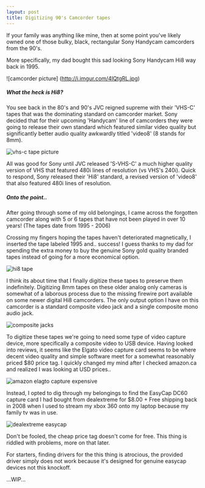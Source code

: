 ```yaml
---
layout: post
title: Digitizing 90's Camcorder tapes
---
```


If your family was anything like mine, then at some point you've likely owned one of those bulky, black, rectangular Sony Handycam camcorders from the 90's.

More specifically, my dad bought this sad looking Sony Handycam Hi8 way back in 1995.

![camcorder picture] (http://i.imgur.com/4lQtgRL.jpg)

##### What the heck is Hi8?

You see back in the 80's and 90's JVC reigned supreme with their 'VHS-C' tapes that was the dominating standard on camcorder market. Sony decided that for their upcoming 'Handycam' line of camcorders they were going to release their own standard which featured similar video quality but significantly better audio quality awkwardly titled 'video8' (8 stands for 8mm). 

![vhs-c tape picture](http://i.imgur.com/z1kwdao.png)

All was good for Sony until JVC released 'S-VHS-C' a much higher quality version of VHS that featured 480i lines of resolution (vs VHS's 240i). Quick to respond, Sony released their 'Hi8' standard, a revised version of 'video8' that also featured 480i lines of resolution.

##### Onto the point..

After going through some of my old belongings, I came across the forgotten camcorder along with 5 or 6 tapes that have not been played in over 10 years! (The tapes date from 1995 - 2006) 

Crossing my fingers hoping the tapes haven't deteriorated magnetically, I inserted the tape labeled 1995 and.. success! I guess thanks to my dad for spending the extra money to buy the genuine Sony gold quality branded tapes instead of going for a more economical option. 

![hi8 tape](http://i.imgur.com/V9RMCuh.jpg)

I think its about time that I finally digitize these tapes to preserve them indefinitely. Digitizing 8mm tapes on these older analog only cameras is somewhat of a laborous process due to the missing firewire port available on some newer digital Hi8 camcorders. The only output option I have on this camcorder is a standard composite video jack and a single composite mono audio jack.

![composite jacks](http://i.imgur.com/c85bxU1.jpg)

To digitize these tapes we're going to need some type of video capture device, more specifically a composite video to USB device. Having looked into reviews, it seems like the Elgato video capture card seems to be where decent video quality and simple software meet for a somewhat reasonably priced $80 price tag. I quickly changed my mind after I checked amazon.ca and realized I was looking at USD prices..

![amazon elagto capture expensive](http://i.imgur.com/KB30eTD.png)

Instead, I opted to dig through my belongings to find the EasyCap DC60 capture card I had bought from dealextreme for $8.00 + Free shipping back in 2008 when I used to stream my xbox 360 onto my laptop because my family tv was in use.

![dealextreme easycap](http://i.imgur.com/1wX3dmd.jpg)

Don't be fooled, the cheap price tag doesn't come for free. This thing is riddled with problems, more on that later. 

For starters, finding drivers for the this thing is atrocious, the provided driver simply does not work because it's designed for genuine easycap devices not this knockoff.

...WIP...
